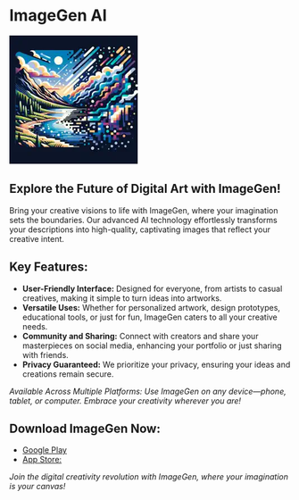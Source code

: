 # ImageGen AI

![ImageGen AI Logo!](./logo.webp "ImageGen AI Logo")


## Explore the Future of Digital Art with ImageGen!

Bring your creative visions to life with ImageGen, where your imagination sets the boundaries. Our advanced AI technology effortlessly transforms your descriptions into high-quality,
captivating images that reflect your creative intent.
    
## Key Features:
- **User-Friendly Interface:** Designed for everyone, from artists to casual creatives, making it simple to turn ideas into artworks.
- **Versatile Uses:** Whether for personalized artwork, design prototypes, educational tools, or just for fun, ImageGen caters to all your creative needs.
- **Community and Sharing:** Connect with creators and share your masterpieces on social media, enhancing your portfolio or just sharing with friends.
- **Privacy Guaranteed:** We prioritize your privacy, ensuring your ideas and creations remain secure.
    
*Available Across Multiple Platforms:</strong> Use ImageGen on any device—phone, tablet, or computer. Embrace your creativity wherever you are!*
    
## Download ImageGen Now:
- [Google Play](https://play.google.com/store/apps/details?id=com.runzbuzz.imagegen&pcampaignid=web_share)
- [App Store:](https://apps.apple.com/kw/app/imagegen-ai/id6474667964)

*Join the digital creativity revolution with ImageGen, where your imagination is your canvas!*
